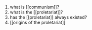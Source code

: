 1. what is [[communism]]?
2. what is the [[proletariat]]?
3. has the [[proletariat]] always existed?
4. [[origins of the proletariat]]